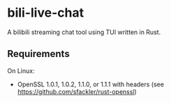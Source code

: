 # bili-live-chat

A bilibili streaming chat tool using TUI written in Rust.

## Requirements

On Linux:
- OpenSSL 1.0.1, 1.0.2, 1.1.0, or 1.1.1 with headers (see https://github.com/sfackler/rust-openssl)
